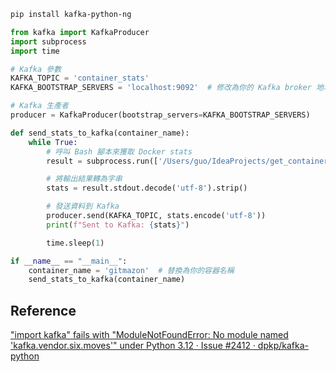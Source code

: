 
```sh
pip install kafka-python-ng
```


```python
from kafka import KafkaProducer
import subprocess
import time

# Kafka 參數
KAFKA_TOPIC = 'container_stats'
KAFKA_BOOTSTRAP_SERVERS = 'localhost:9092'  # 修改為你的 Kafka broker 地址

# Kafka 生產者
producer = KafkaProducer(bootstrap_servers=KAFKA_BOOTSTRAP_SERVERS)

def send_stats_to_kafka(container_name):
    while True:
        # 呼叫 Bash 腳本來獲取 Docker stats
        result = subprocess.run(['/Users/guo/IdeaProjects/get_container_cpu_ram.sh', container_name], stdout=subprocess.PIPE)

        # 將輸出結果轉為字串
        stats = result.stdout.decode('utf-8').strip()

        # 發送資料到 Kafka
        producer.send(KAFKA_TOPIC, stats.encode('utf-8'))
        print(f"Sent to Kafka: {stats}")

        time.sleep(1)

if __name__ == "__main__":
    container_name = 'gitmazon'  # 替換為你的容器名稱
    send_stats_to_kafka(container_name)
```


## Reference

["import kafka" fails with "ModuleNotFoundError: No module named 'kafka.vendor.six.moves'" under Python 3.12 · Issue #2412 · dpkp/kafka-python](https://github.com/dpkp/kafka-python/issues/2412)